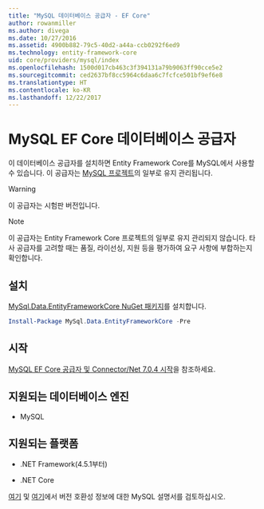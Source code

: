 ```yaml
---
title: "MySQL 데이터베이스 공급자 - EF Core"
author: rowanmiller
ms.author: divega
ms.date: 10/27/2016
ms.assetid: 4900b882-79c5-40d2-a44a-ccb0292f6ed9
ms.technology: entity-framework-core
uid: core/providers/mysql/index
ms.openlocfilehash: 1500d017cb463c3f394131a79b9063ff90cce5e2
ms.sourcegitcommit: ced2637bf8cc5964c6daa6c7fcfce501bf9ef6e8
ms.translationtype: HT
ms.contentlocale: ko-KR
ms.lasthandoff: 12/22/2017
---
```

# <a name="mysql-ef-core-database-provider"></a>MySQL EF Core 데이터베이스 공급자

이 데이터베이스 공급자를 설치하면 Entity Framework Core를 MySQL에서 사용할 수 있습니다. 이 공급자는 [MySQL 프로젝트](http://dev.mysql.com)의 일부로 유지 관리됩니다.

> [!WARNING]  
> 이 공급자는 시험판 버전입니다.

> [!NOTE]  
> 이 공급자는 Entity Framework Core 프로젝트의 일부로 유지 관리되지 않습니다. 타사 공급자를 고려할 때는 품질, 라이선싱, 지원 등을 평가하여 요구 사항에 부합하는지 확인합니다.

## <a name="install"></a>설치

[MySql.Data.EntityFrameworkCore NuGet 패키지](https://www.nuget.org/packages/MySql.Data.EntityFrameworkCore)를 설치합니다.

``` powershell
Install-Package MySql.Data.EntityFrameworkCore -Pre
```

## <a name="get-started"></a>시작

[MySQL EF Core 공급자 및 Connector/Net 7.0.4 시작](http://insidemysql.com/howto-starting-with-mysql-ef-core-provider-and-connectornet-7-0-4/)을 참조하세요.

## <a name="supported-database-engines"></a>지원되는 데이터베이스 엔진

* MySQL

## <a name="supported-platforms"></a>지원되는 플랫폼

* .NET Framework(4.5.1부터)

* .NET Core

[여기](https://dev.mysql.com/doc/connector-net/en/connector-net-versions.html) 및 [여기](https://dev.mysql.com/doc/connector-net/en/connector-net-entityframework-core.html)에서 버전 호환성 정보에 대한 MySQL 설명서를 검토하십시오.
